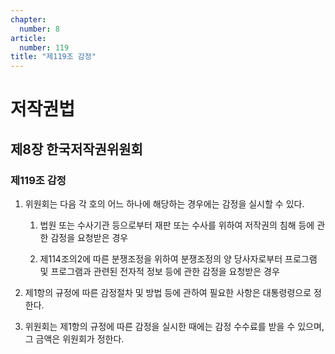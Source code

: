 ```yaml
---
chapter:
  number: 8
article:
  number: 119
title: "제119조 감정"
---
```

# 저작권법

## 제8장 한국저작권위원회

### 제119조 감정

1. 위원회는 다음 각 호의 어느 하나에 해당하는 경우에는 감정을 실시할 수 있다.

    1. 법원 또는 수사기관 등으로부터 재판 또는 수사를 위하여 저작권의 침해 등에 관한 감정을 요청받은 경우

    2. 제114조의2에 따른 분쟁조정을 위하여 분쟁조정의 양 당사자로부터 프로그램 및 프로그램과 관련된 전자적 정보 등에 관한 감정을 요청받은 경우

2. 제1항의 규정에 따른 감정절차 및 방법 등에 관하여 필요한 사항은 대통령령으로 정한다.

3. 위원회는 제1항의 규정에 따른 감정을 실시한 때에는 감정 수수료를 받을 수 있으며, 그 금액은 위원회가 정한다.
